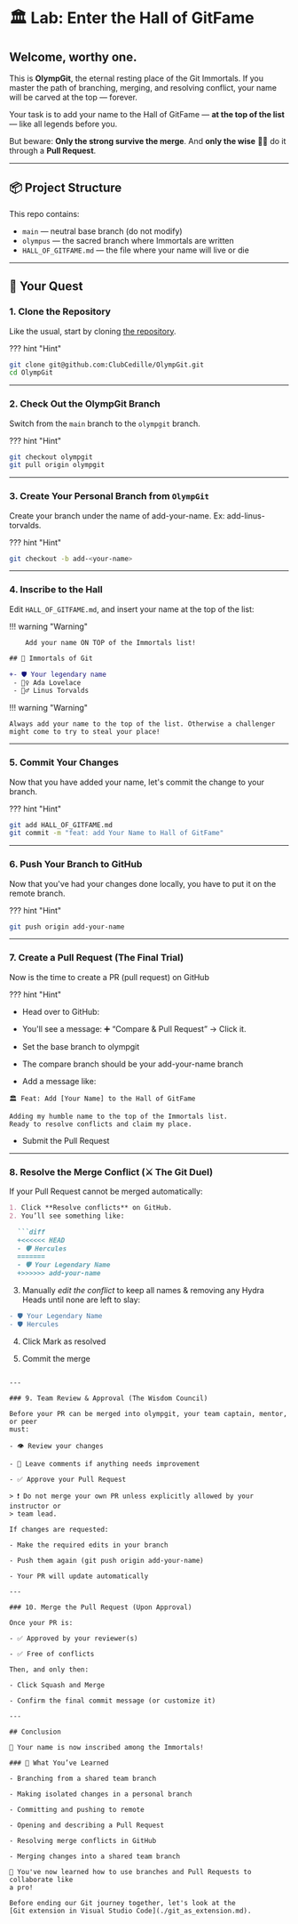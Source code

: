 # 🏛️ Lab: Enter the Hall of GitFame

## **Welcome, worthy one.**

This is **OlympGit**, the eternal resting place of the Git Immortals. If you
master the path of branching, merging, and resolving conflict, your name will be
carved at the top — forever.

Your task is to add your name to the Hall of GitFame — **at the top of the
list** — like all legends before you.

But beware: **Only the strong survive the merge**. And **only the wise** 🧙‍♂️ do
it through a **Pull Request**.

---

## 📦 Project Structure

This repo contains:

- `main` — neutral base branch (do not modify)
- `olympus` — the sacred branch where Immortals are written
- `HALL_OF_GITFAME.md` — the file where your name will live or die

---

## 🧭 Your Quest

### 1. Clone the Repository

Like the usual, start by cloning
[the repository](https://github.com/ClubCedille/OlympGit).

??? hint "Hint"

``` bash
git clone git@github.com:ClubCedille/OlympGit.git
cd OlympGit
```

---

### 2. Check Out the OlympGit Branch

Switch from the `main` branch to the `olympgit` branch.

??? hint "Hint"

``` bash
git checkout olympgit
git pull origin olympgit
```

---

### 3. Create Your Personal Branch from `OlympGit`

Create your branch under the name of add-your-name. Ex: add-linus-torvalds.

??? hint "Hint"

``` bash
git checkout -b add-<your-name>
```

---

### 4. Inscribe to the Hall

Edit `HALL_OF_GITFAME.md`, and insert your name at the top of the list:

!!! warning "Warning"

```text
    Add your name ON TOP of the Immortals list!
```

```diff
## 🧙 Immortals of Git

+- 🛡️ Your legendary name
 - 🧝‍♀️ Ada Lovelace
 - 🧙‍♂️ Linus Torvalds

```

!!! warning "Warning"

```text
Always add your name to the top of the list. Otherwise a challenger might come to try to steal your place!
```

---

### 5. Commit Your Changes

Now that you have added your name, let's commit the change to your branch.

??? hint "Hint"

``` bash
git add HALL_OF_GITFAME.md
git commit -m "feat: add Your Name to Hall of GitFame"
```

---

### 6. Push Your Branch to GitHub

Now that you've had your changes done locally, you have to put it on the remote
branch.

??? hint "Hint"

``` bash
git push origin add-your-name
```

---

### 7. Create a Pull Request (The Final Trial)

Now is the time to create a PR (pull request) on GitHub

??? hint "Hint"

- Head over to GitHub:

- You'll see a message: ➕ “Compare & Pull Request” → Click it.

- Set the base branch to olympgit

- The compare branch should be your add-your-name branch

- Add a message like:

```text
🏛️ Feat: Add [Your Name] to the Hall of GitFame

Adding my humble name to the top of the Immortals list.
Ready to resolve conflicts and claim my place.
```

- Submit the Pull Request

---

### 8. Resolve the Merge Conflict (⚔️ The Git Duel)

If your Pull Request cannot be merged automatically:

```markdown
1. Click **Resolve conflicts** on GitHub.
2. You’ll see something like:

  ```diff
  +<<<<<< HEAD
  - 🛡️ Hercules
  =======
  - 🛡️ Your Legendary Name
  +>>>>>> add-your-name
  ```

3. Manually _edit the conflict_ to keep all names & removing any Hydra Heads
   until none are left to slay:

```diff
- 🛡️ Your Legendary Name
- 🛡️ Hercules
```

4. Click Mark as resolved

5. Commit the merge
```

---

### 9. Team Review & Approval (The Wisdom Council)

Before your PR can be merged into olympgit, your team captain, mentor, or peer
must:

- 👁️ Review your changes

- 💬 Leave comments if anything needs improvement

- ✅ Approve your Pull Request

> ❗ Do not merge your own PR unless explicitly allowed by your instructor or
> team lead.

If changes are requested:

- Make the required edits in your branch

- Push them again (git push origin add-your-name)

- Your PR will update automatically

---

### 10. Merge the Pull Request (Upon Approval)

Once your PR is:

- ✅ Approved by your reviewer(s)

- ✅ Free of conflicts

Then, and only then:

- Click Squash and Merge

- Confirm the final commit message (or customize it)

---

## Conclusion

🎉 Your name is now inscribed among the Immortals!

### 🧠 What You’ve Learned

- Branching from a shared team branch

- Making isolated changes in a personal branch

- Committing and pushing to remote

- Opening and describing a Pull Request

- Resolving merge conflicts in GitHub

- Merging changes into a shared team branch

🎉 You've now learned how to use branches and Pull Requests to collaborate like
a pro!

Before ending our Git journey together, let's look at the
[Git extension in Visual Studio Code](./git_as_extension.md).
